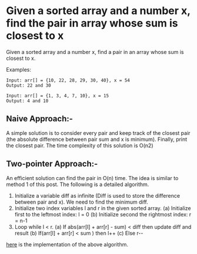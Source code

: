 # Given a sorted array and a number x, find the pair in array whose sum is closest to x
Given a sorted array and a number x, find a pair in an array whose sum is closest to x.

Examples:
```
Input: arr[] = {10, 22, 28, 29, 30, 40}, x = 54
Output: 22 and 30

Input: arr[] = {1, 3, 4, 7, 10}, x = 15
Output: 4 and 10
```
## Naive Approach:- 
A simple solution is to consider every pair and keep track of the closest pair (the absolute difference between pair sum and x is minimum). Finally, print the closest pair. The time complexity of this solution is O(n2)

## Two-pointer Approach:- 
An efficient solution can find the pair in O(n) time. The idea is similar to method 1 of this post. The following is a detailed algorithm.

1) Initialize a variable diff as infinite (Diff is used to store the
   difference between pair and x).  We need to find the minimum diff.
2) Initialize two index variables l and r in the given sorted array.
   (a) Initialize first to the leftmost index:  l = 0
   (b) Initialize second  the rightmost index:  r = n-1
3) Loop while l < r.
   (a) If  abs(arr[l] + arr[r] - sum) < diff  then
   update diff and result
   (b) If(arr[l] + arr[r] <  sum )  then l++
   (c) Else r--

[here](Two-pointer.example.ts) is the implementation of the above algorithm.
